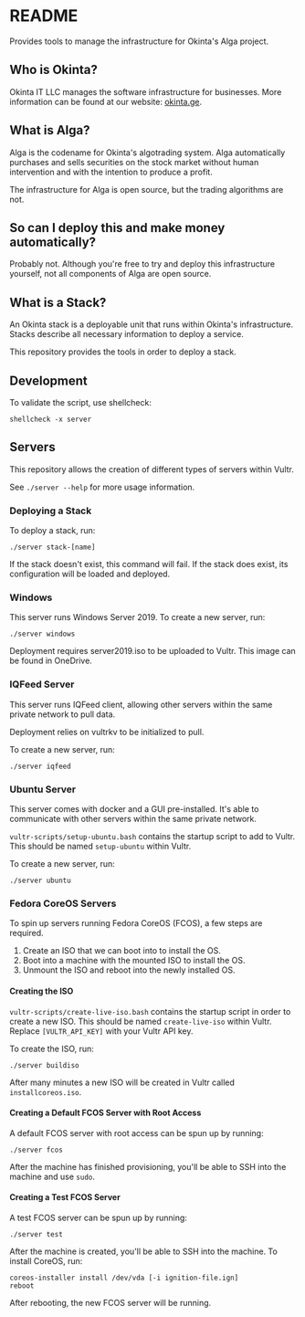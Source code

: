# README

Provides tools to manage the infrastructure for Okinta's Alga project.

## Who is Okinta?

Okinta IT LLC manages the software infrastructure for businesses. More
information can be found at our website: [okinta.ge](https://okinta.ge/).

## What is Alga?

Alga is the codename for Okinta's algotrading system. Alga automatically
purchases and sells securities on the stock market without human intervention
and with the intention to produce a profit.

The infrastructure for Alga is open source, but the trading algorithms are not.

## So can I deploy this and make money automatically?

Probably not. Although you're free to try and deploy this infrastructure
yourself, not all components of Alga are open source.

## What is a Stack?

An Okinta stack is a deployable unit that runs within Okinta's infrastructure.
Stacks describe all necessary information to deploy a service.

This repository provides the tools in order to deploy a stack.

## Development

To validate the script, use shellcheck:

    shellcheck -x server

## Servers

This repository allows the creation of different types of servers within Vultr.

See `./server --help` for more usage information.

### Deploying a Stack

To deploy a stack, run:

    ./server stack-[name]

If the stack doesn't exist, this command will fail. If the stack does exist,
its configuration will be loaded and deployed.

### Windows

This server runs Windows Server 2019. To create a new server, run:

    ./server windows

Deployment requires server2019.iso to be uploaded to Vultr. This image can be
found in OneDrive.

### IQFeed Server

This server runs IQFeed client, allowing other servers within the same private
network to pull data.

Deployment relies on vultrkv to be initialized to pull.

To create a new server, run:

    ./server iqfeed

### Ubuntu Server

This server comes with docker and a GUI pre-installed. It's able to communicate
with other servers within the same private network.

`vultr-scripts/setup-ubuntu.bash` contains the startup script to add to Vultr.
This should be named `setup-ubuntu` within Vultr.

To create a new server, run:

    ./server ubuntu

### Fedora CoreOS Servers

To spin up servers running Fedora CoreOS (FCOS), a few steps are required.

1. Create an ISO that we can boot into to install the OS.
2. Boot into a machine with the mounted ISO to install the OS.
3. Unmount the ISO and reboot into the newly installed OS.

#### Creating the ISO

`vultr-scripts/create-live-iso.bash` contains the startup script in order to
create a new ISO. This should be named `create-live-iso` within Vultr. Replace
`[VULTR_API_KEY]` with your Vultr API key.

To create the ISO, run:

    ./server buildiso

After many minutes a new ISO will be created in Vultr called
`installcoreos.iso`.

#### Creating a Default FCOS Server with Root Access

A default FCOS server with root access can be spun up by running:

    ./server fcos

After the machine has finished provisioning, you'll be able to SSH into the
machine and use `sudo`.

#### Creating a Test FCOS Server

A test FCOS server can be spun up by running:

    ./server test

After the machine is created, you'll be able to SSH into the machine. To
install CoreOS, run:

    coreos-installer install /dev/vda [-i ignition-file.ign]
    reboot

After rebooting, the new FCOS server will be running.
